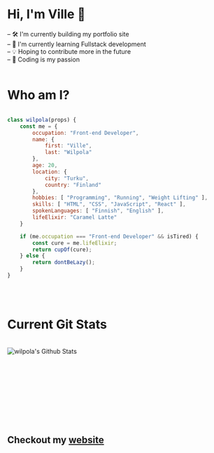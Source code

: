 # Hi, I'm Ville 👋

– 🛠 I'm currently building my portfolio site <br/>
– 📖 I'm currently learning Fullstack development <br/>
– 💡 Hoping to contribute more in the future <br/>
– 🧬 Coding is my passion 
<br/>
<br/>

# Who am I?

```js

class wilpola(props) {
    const me = {
        occupation: "Front-end Developer",
        name: {
            first: "Ville",
            last: "Wilpola"
        },
        age: 20,
        location: {
            city: "Turku",
            country: "Finland"
        },
        hobbies: [ "Programming", "Running", "Weight Lifting" ],
        skills: [ "HTML", "CSS", "JavaScript", "React" ],
        spokenLanguages: [ "Finnish", "English" ],
        lifeElixir: "Caramel Latte"
    }

    if (me.occupation === "Front-end Developer" && isTired) {
        const cure = me.lifeElixir;
        return cupOf(cure);
    } else {
        return dontBeLazy();
    }
}

```
<br/>
<br />

# Current Git Stats
<br />
<img align="left" alt="wilpola's Github Stats" src="https://github-readme-stats.vercel.app/api?username=wilpola&show_icons=true&count_private=true&hide_border=true&theme=buefy" />

<br/>
<br>
<!-- 
[![Top Langs](https://github-readme-stats.vercel.app/api/top-langs/?username=wilpola&layout=compact&langs_count=8)](https://github.com/wilpola/github-readme-stats) -->



<br/>
<br/>
<br/>
<br/>
<br/>
<br/>
<br/>
<br/>

## Checkout my [website](https://www.wilpola.com/ "follow the link")

